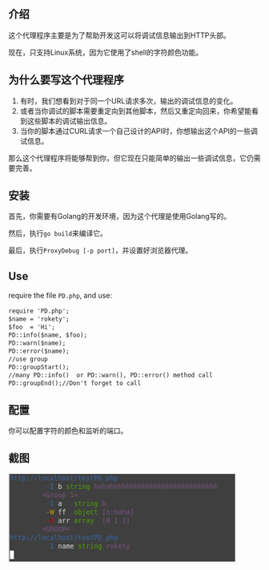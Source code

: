 ## 介绍

这个代理程序主要是为了帮助开发这可以将调试信息输出到HTTP头部。

现在，只支持Linux系统，因为它使用了shell的字符颜色功能。


## 为什么要写这个代理程序

1. 有时，我们想看到对于同一个URL请求多次，输出的调试信息的变化。
2. 或者当你调试的脚本需要重定向到其他脚本，然后又重定向回来，你希望能看到这些脚本的调试输出信息。
3. 当你的脚本通过CURL请求一个自己设计的API时，你想输出这个API的一些调试信息。

那么这个代理程序将能够帮到你，但它现在只能简单的输出一些调试信息，它仍需要完善。

## 安装

首先，你需要有Golang的开发环境，因为这个代理是使用Golang写的。

然后，执行`go build`来编译它。

最后，执行`ProxyDebug [-p port]`，并设置好浏览器代理。

## Use

require the file `PD.php`, and use:
~~~
require 'PD.php';
$name = 'rokety';
$foo  = 'Hi';
PD::info($name, $foo);
PD::warn($name);
PD::error($name);
//use group
PD::groupStart();
//many PD::info()  or PD::warn(), PD::error() method call
PD::groupEnd();//Don't forget to call
~~~

## 配置

你可以配置字符的颜色和监听的端口。

## 截图

![screenshot](/screenshot.png)